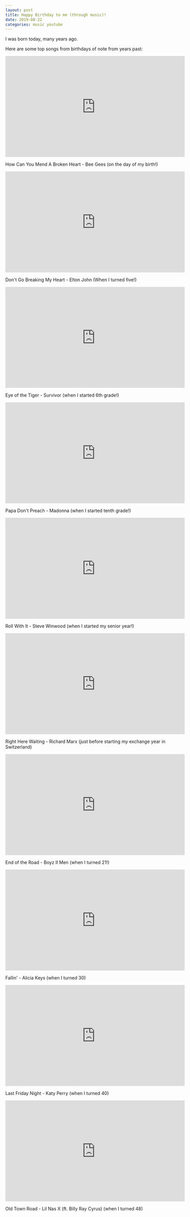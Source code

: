 ```yaml
---
layout: post
title: Happy Birthday to me (through music)!
date: 2019-08-22
categories: music youtube
---
```

I was born today, many years ago.

Here are some top songs from birthdays of note from years past:

<iframe width="560" height="315" src="https://www.youtube.com/embed/bpZuAtwDfag" frameborder="0" allow="accelerometer; autoplay; encrypted-media; gyroscope; picture-in-picture" allowfullscreen></iframe>

How Can You Mend A Broken Heart - Bee Gees (on the day of my birth!)


<iframe width="560" height="315" src="https://www.youtube.com/embed/TolSJT-tRoU" frameborder="0" allow="accelerometer; autoplay; encrypted-media; gyroscope; picture-in-picture" allowfullscreen></iframe>

Don't Go Breaking My Heart - Elton John (When I turned five!)


<iframe width="560" height="315" src="https://www.youtube.com/embed/btPJPFnesV4" frameborder="0" allow="accelerometer; autoplay; encrypted-media; gyroscope; picture-in-picture" allowfullscreen></iframe>

Eye of the Tiger - Survivor (when I started 6th grade!)


<iframe width="560" height="315" src="https://www.youtube.com/embed/G333Is7VPOg" frameborder="0" allow="accelerometer; autoplay; encrypted-media; gyroscope; picture-in-picture" allowfullscreen></iframe>

Papa Don't Preach - Madonna (when I started tenth grade!)


<iframe width="560" height="315" src="https://www.youtube.com/embed/u_vkKozA8OI" frameborder="0" allow="accelerometer; autoplay; encrypted-media; gyroscope; picture-in-picture" allowfullscreen></iframe>

Roll With It - Steve Winwood (when I started my senior year!)


<iframe width="560" height="315" src="https://www.youtube.com/embed/S_E2EHVxNAE" frameborder="0" allow="accelerometer; autoplay; encrypted-media; gyroscope; picture-in-picture" allowfullscreen></iframe>

Right Here Waiting - Richard Marx (just before starting my exchange year in Switzerland)


<iframe width="560" height="315" src="https://www.youtube.com/embed/zDKO6XYXioc" frameborder="0" allow="accelerometer; autoplay; encrypted-media; gyroscope; picture-in-picture" allowfullscreen></iframe>

End of the Road - Boyz II Men (when I turned 21!)


<iframe width="560" height="315" src="https://www.youtube.com/embed/Urdlvw0SSEc" frameborder="0" allow="accelerometer; autoplay; encrypted-media; gyroscope; picture-in-picture" allowfullscreen></iframe>

Fallin' - Alicia Keys (when I turned 30)


<iframe width="560" height="315" src="https://www.youtube.com/embed/KlyXNRrsk4A" frameborder="0" allow="accelerometer; autoplay; encrypted-media; gyroscope; picture-in-picture" allowfullscreen></iframe>

Last Friday Night - Katy Perry (when I turned 40)


<iframe width="560" height="315" src="https://www.youtube.com/embed/w2Ov5jzm3j8" frameborder="0" allow="accelerometer; autoplay; encrypted-media; gyroscope; picture-in-picture" allowfullscreen></iframe>

Old Town Road - Lil Nas X (ft. Billy Ray Cyrus) (when I turned 48)
